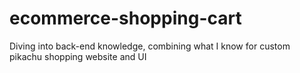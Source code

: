 # ecommerce-shopping-cart
Diving into back-end knowledge, combining what I know for custom pikachu shopping website and UI
